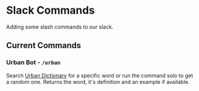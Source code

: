 # Slack Commands
Adding some slash commands to our slack.

## Current Commands

### Urban Bot - `/urban`
Search [Urban Dictionary](http://www.urbandictionary.com/) for a specific word or run the command solo to get a random one.
Returns the word, it's definition and an example if available.
